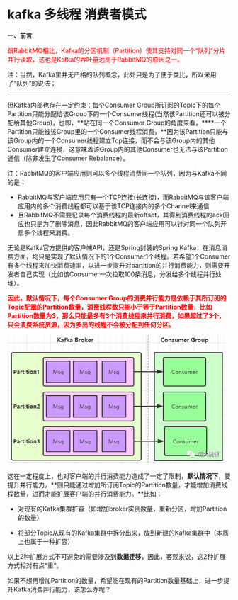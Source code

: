 # kafka 多线程 消费者模式



**一、前言**

<font color=red>跟RabbitMQ相比，Kafka的分区机制（Partition）使其支持对同一个“队列”分片并行读取，这也是Kafka的吞吐量远高于RabbitMQ的原因之一。</font>

注：当然，Kafka里并无严格的队列概念，此处只是为了便于类比，所以采用了“队列”的说法；



----



但Kafka内部也存在一定约束：每个Consumer Group所订阅的Topic下的每个Partition只能分配给该Group下的一个Consumer线程(当然该Partition还可以被分配给其他Group)，也即，**站在同一个Consumer Group的角度来看，****一个Partition只能被该Group里的一个Consumer线程消费，**因为该Partition只能与该Group内的一个Consumer线程建立Tcp连接，而不会与该Group内的其他Consumer建立连接，这意味着该Group内的其他Consumer也无法与该Partition通信（除非发生了Consumer Rebalance）。

注：RabbitMQ的客户端应用则可以多个线程消费同一个队列，因为与Kafka不同的是：

- RabbitMQ与客户端应用只有一个TCP连接(长连接)，而RabbitMQ与该客户端应用内的多个消费线程都可以基于该TCP连接内的多个Channel来通信
- 且RabbitMQ不需要记录每个消费线程的最新offset，其得到消费线程的ack回应也只是为了删除消息，因此RabbitMQ的客户端应用可以针对同一个队列开启多个线程来消费。



无论是Kafka官方提供的客户端API，还是Spring封装的Spring Kafka，在消息消费方面，均只是实现了默认情况下的1个Consumer1个线程。若希望1个Consumer有多个线程来加快消费速率，以进一步提升对partition的并行消费能力，则需要开发者自己实现（比如该Consumer一次拉取100条消息，分发给多个线程并行处理）。



<font color=red>**因此，默认情况下，每个Consumer Group的消费并行能力是依赖于其所订阅的Topic配置的Partition数量，消费线程数只能小于等于Partition数量，比如Partition数量为3，那么只能最多有3个消费线程来并行消费，如果超过了3个，只会浪费系统资源，因为多出的线程不会被分配到任何分区。**</font>

![img](kafka多线程消费者模式.assets/modb_20210413_fc0ce016-9c3a-11eb-beb5-00163e068ecd.png)

这在一定程度上，也对客户端的并行消费能力造成了一定了限制，**默认情况下**，要提升并行能力，**则只能通过增加所订阅Topic的Partition数量，才能增加消费线程数量，进而才能扩展客户端的并行消费能力。**比如：

- 对现有的Kafka集群扩容（如增加broker实例数量，重新分区，增加Partition的数量）

- 将部分Topic从现有的Kafka集群中拆分出来，放到新建的Kafka集群中（本质上也属于一种扩容）

  

以上2种扩展方式不可避免的需要涉及到**数据迁移**，因此，客观来说，这2种扩展方式相对有点“重”。



如果不想再增加Partition的数量，希望能在现有的Partition数量基础上，进一步提升Kafka消费并行能力，该怎么办呢？